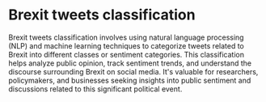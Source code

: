 # Brexit tweets classification
Brexit tweets classification involves using natural language processing (NLP) and machine learning techniques to categorize tweets related to Brexit into different classes or sentiment categories. This classification helps analyze public opinion, track sentiment trends, and understand the discourse surrounding Brexit on social media.
It's valuable for researchers, policymakers, and businesses seeking insights into public sentiment and discussions related to this significant political event.
